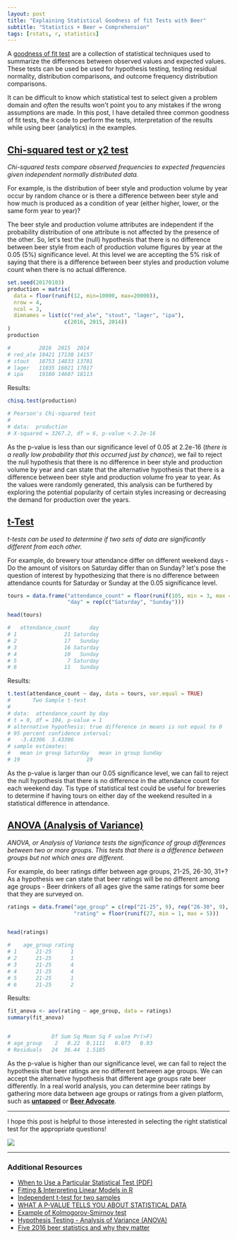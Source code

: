 ```yaml
---
layout: post
title: "Explaining Statistical Goodness of fit Tests with Beer"
subtitle: "Statistics + Beer = Comprehension"
tags: [rstats, r, statistics]
---
```


A [goodness of fit test](https://en.wikipedia.org/wiki/Goodness_of_fit) are a collection of statistical techniques used to summarize the differences between observed values and expected values. These tests can be used be used for hypothesis testing, testing residual normality, distribution comparisons, and outcome frequency distribution comparisons.

It can be difficult to know which statistical test to select given a problem domain and *often* the results won't point you to any mistakes if the wrong assumptions are made. In this post, I have detailed three common goodness of fit tests, the `R` code to perform the tests, interpretation of the results while using beer (analytics) in the examples.

## [Chi-squared test or χ2 test](https://en.wikipedia.org/wiki/Chi-squared_test)

*Chi-squared tests compare observed frequencies to expected frequencies given independent normally distributed data.*

For example, is the distribution of beer style and production volume by year occur by random chance or is there a difference between beer style and how much is produced as a condition of year (either higher, lower, or the same form year to year)?

The beer style and production volume attributes are independent if the probability distribution of one attribute is not affected by the presence of the other. So, let's test the (null) hypothesis that there is no difference between beer style from each of production volume figures by year at the 0.05 (5%) significance level. At this level we are accepting the 5% risk of saying that there is a difference between beer styles and production volume count when there is no actual difference.

```r
set.seed(20170103)
production = matrix(
  data = floor(runif(12, min=10000, max=20000)),
  nrow = 4,
  ncol = 3,
  dimnames = list(c("red_ale", "stout", "lager", "ipa"),
                  c(2016, 2015, 2014))
)
production
```
```r
#         2016  2015  2014
# red_ale 18421 17138 14157
# stout   18753 14833 13701
# lager   11035 16021 17017
# ipa     19180 14607 18113

```

Results:

```r
chisq.test(production)

# Pearson's Chi-squared test
#
# data:  production
# X-squared = 3267.2, df = 6, p-value < 2.2e-16
```

As the p-value is less than our significance level of 0.05 at 2.2e-16 (*there is a really low probability that this occurred just by chance*), we fail to reject the null hypothesis that there is no difference in beer style and production volume by year and can state that the alternative hypothesis that there is a difference between beer style and production volume fro year to year. As the values were randomly generated, this analysis can be furthered by exploring the potential popularity of certain styles increasing or decreasing the demand for production over the years.


## [t-Test](https://en.wikipedia.org/wiki/Student's_t-test)

*t-tests can be used to determine if two sets of data are significantly different from each other.*

For example, do brewery tour attendance differ on different weekend days - Do the amount of visitors on Saturday differ than on Sunday? let's pose the question of interest by hypothesizing that there is no difference between attendance counts for Saturday or Sunday at the 0.05 significance level.

```r
tours = data.frame("attendance_count" = floor(runif(105, min = 3, max = 35)),
                   "day" = rep(c("Saturday", "Sunday")))

head(tours)
```

```r
#   attendance_count      day
# 1               21 Saturday
# 2               17   Sunday
# 3               16 Saturday
# 4               10   Sunday
# 5                7 Saturday
# 6               11   Sunday
```

Results:

```r
t.test(attendance_count ~ day, data = tours, var.equal = TRUE)
#       Two Sample t-test
#
# data:  attendance_count by day
# t = 0, df = 104, p-value = 1
# alternative hypothesis: true difference in means is not equal to 0
# 95 percent confidence interval:
#   -3.43306  3.43306
# sample estimates:
#   mean in group Saturday   mean in group Sunday
# 19                     19
```

As the p-value is larger than our 0.05 significance level, we can fail to reject the null hypothesis that there is no difference in the attendance count for each weekend day. Tis type of statistical test could be useful for breweries to determine if having tours on either day of the weekend resulted in a statistical difference in attendance.


## [ANOVA (Analysis of Variance)](https://en.wikipedia.org/wiki/Analysis_of_variance)

*ANOVA, or Analysis of Variance tests the significance of group differences between two or more groups. This tests that there is a difference between groups but not which ones are different.*

For example, do beer ratings differ between age groups, 21-25, 26-30, 31+? As a hypothesis we can state that beer ratings will be no different among age groups - Beer drinkers of all ages give the same ratings for some beer that they are surveyed on.

```r
ratings = data.frame("age_group" = c(rep("21-25", 9), rep("26-30", 9), rep("31+", 9)),
                     "rating" = floor(runif(27, min = 1, max = 5)))


head(ratings)
```

```r
#    age_group rating
# 1      21-25      1
# 2      21-25      1
# 3      21-25      4
# 4      21-25      4
# 5      21-25      1
# 6      21-25      2

```

Results:

```r
fit_anova <- aov(rating ~ age_group, data = ratings)
summary(fit_anova)


#             Df Sum Sq Mean Sq F value Pr(>F)
# age_group    2   0.22  0.1111   0.073   0.93
# Residuals   24  36.44  1.5185    
```

As the p-value is higher than our significance level, we can fail to reject the hypothesis that beer ratings are no different between age groups. We can accept the alternative hypothesis that different age groups rate beer differently. In a real world analysis, you can determine beer ratings by gathering more data between age groups or ratings from a given platform, such as [**untapped**](https://untappd.com/) or [**Beer Advocate**](https://www.beeradvocate.com/).

----

I hope this post is helpful to those interested in selecting the right statistical test for the appropriate questions!

![](http://i.giphy.com/RqbkeCZGgipSo.gif)

----

### Additional Resources

* [When to Use a Particular Statistical Test (PDF)](http://www.csun.edu/~amarenco/Fcs%20682/When%20to%20use%20what%20test.pdf)
* [Fitting & Interpreting Linear Models in R](http://blog.yhat.com/posts/r-lm-summary.html)
* [Independent t-test for two samples](https://statistics.laerd.com/statistical-guides/independent-t-test-statistical-guide.php)
* [WHAT A P-VALUE TELLS YOU ABOUT STATISTICAL DATA](http://www.dummies.com/education/math/statistics/what-a-p-value-tells-you-about-statistical-data/)
* [Example of Kolmogorov-Smirnov test](https://jasdumas.github.io/tech-short-papers/Example_of_Kolmogorov_Smirnov_test2.html)
* [Hypothesis Testing - Analysis of Variance (ANOVA)](http://sphweb.bumc.bu.edu/otlt/MPH-Modules/BS/BS704_HypothesisTesting-ANOVA/BS704_HypothesisTesting-Anova_print.html)
* [Five 2016 beer statistics and why they matter](http://draftmag.com/five-2016-beer-statistics-and-why-they-matter/)
